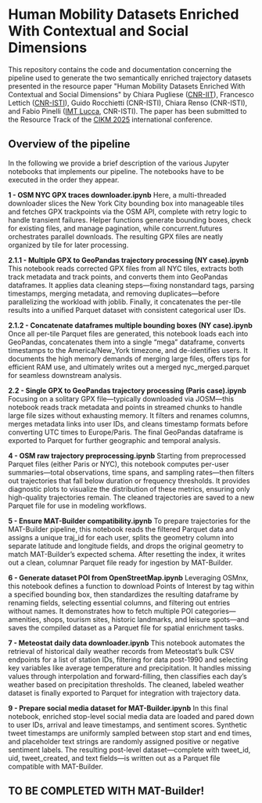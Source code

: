 # Human Mobility Datasets Enriched With Contextual and Social Dimensions

This repository contains the code and documentation concerning the pipeline used to generate the two semantically enriched trajectory datasets presented in the resource paper "Human Mobility Datasets Enriched With Contextual and Social Dimensions" by Chiara Pugliese ([CNR-IIT](https://www.iit.cnr.it/en/)), Francesco Lettich ([CNR-ISTI](https://www.isti.cnr.it/en/)), Guido Rocchietti (CNR-ISTI), Chiara Renso (CNR-ISTI), and Fabio Pinelli ([IMT Lucca](https://www.imtlucca.it/), CNR-ISTI). The paper has been submitted to the Resource Track of the [CIKM 2025](https://cikm2025.org/) international conference.


## Overview of the pipeline

In the following we provide a brief description of the various Jupyter notebooks that implements our pipeline. The notebooks have to be executed in the order they appear.

**1 - OSM NYC GPX traces downloader.ipynb**
Here, a multi-threaded downloader slices the New York City bounding box into manageable tiles and fetches GPX trackpoints via the OSM API, complete with retry logic to handle transient failures. Helper functions generate bounding boxes, check for existing files, and manage pagination, while concurrent.futures orchestrates parallel downloads. The resulting GPX files are neatly organized by tile for later processing.

**2.1.1 - Multiple GPX to GeoPandas trajectory processing (NY case).ipynb**
This notebook reads corrected GPX files from all NYC tiles, extracts both track metadata and track points, and converts them into GeoPandas dataframes. It applies data cleaning steps—fixing nonstandard tags, parsing timestamps, merging metadata, and removing duplicates—before parallelizing the workload with joblib. Finally, it concatenates the per-tile results into a unified Parquet dataset with consistent categorical user IDs.

**2.1.2 - Concatenate dataframes multiple bounding boxes (NY case).ipynb**
Once all per-tile Parquet files are generated, this notebook loads each into GeoPandas, concatenates them into a single “mega” dataframe, converts timestamps to the America/New_York timezone, and de-identifies users. It documents the high memory demands of merging large files, offers tips for efficient RAM use, and ultimately writes out a merged nyc_merged.parquet for seamless downstream analysis.

**2.2 - Single GPX to GeoPandas trajectory processing (Paris case).ipynb**
Focusing on a solitary GPX file—typically downloaded via JOSM—this notebook reads track metadata and points in streamed chunks to handle large file sizes without exhausting memory. It filters and renames columns, merges metadata links into user IDs, and cleans timestamp formats before converting UTC times to Europe/Paris. The final GeoPandas dataframe is exported to Parquet for further geographic and temporal analysis.

**4 - OSM raw trajectory preprocessing.ipynb**
Starting from preprocessed Parquet files (either Paris or NYC), this notebook computes per-user summaries—total observations, time spans, and sampling rates—then filters out trajectories that fall below duration or frequency thresholds. It provides diagnostic plots to visualize the distribution of these metrics, ensuring only high-quality trajectories remain. The cleaned trajectories are saved to a new Parquet file for use in modeling workflows.

**5 - Ensure MAT-Builder compatibility.ipynb**
To prepare trajectories for the MAT-Builder pipeline, this notebook reads the filtered Parquet data and assigns a unique traj_id for each user, splits the geometry column into separate latitude and longitude fields, and drops the original geometry to match MAT-Builder’s expected schema. After resetting the index, it writes out a clean, columnar Parquet file ready for ingestion by MAT-Builder.

**6 - Generate dataset POI from OpenStreetMap.ipynb**
Leveraging OSMnx, this notebook defines a function to download Points of Interest by tag within a specified bounding box, then standardizes the resulting dataframe by renaming fields, selecting essential columns, and filtering out entries without names. It demonstrates how to fetch multiple POI categories—amenities, shops, tourism sites, historic landmarks, and leisure spots—and saves the compiled dataset as a Parquet file for spatial enrichment tasks.

**7 - Meteostat daily data downloader.ipynb**
This notebook automates the retrieval of historical daily weather records from Meteostat’s bulk CSV endpoints for a list of station IDs, filtering for data post-1990 and selecting key variables like average temperature and precipitation. It handles missing values through interpolation and forward-filling, then classifies each day’s weather based on precipitation thresholds. The cleaned, labeled weather dataset is finally exported to Parquet for integration with trajectory data.

**9 - Prepare social media dataset for MAT-Builder.ipynb**
In this final notebook, enriched stop-level social media data are loaded and pared down to user IDs, arrival and leave timestamps, and sentiment scores. Synthetic tweet timestamps are uniformly sampled between stop start and end times, and placeholder text strings are randomly assigned positive or negative sentiment labels. The resulting post-level dataset—complete with tweet_id, uid, tweet_created, and text fields—is written out as a Parquet file compatible with MAT-Builder.

## TO BE COMPLETED WITH MAT-Builder! 

